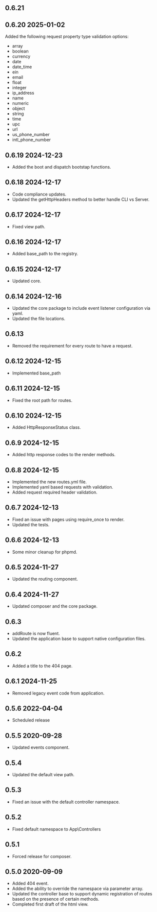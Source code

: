 ## 0.6.21

## 0.6.20 2025-01-02
Added the following request property type validation options:
* array
* boolean
* currency
* date
* date_time
* ein
* email
* float
* integer
* ip_address
* name
* numeric
* object
* string
* time
* upc
* url
* us_phone_number
* intl_phone_number

## 0.6.19 2024-12-23
* Added the boot and dispatch bootstap functions.

## 0.6.18 2024-12-17
* Code compliance updates.
* Updated the getHttpHeaders method to better handle CLI vs Server.

## 0.6.17 2024-12-17
* Fixed view path.

## 0.6.16 2024-12-17
* Added base_path to the registry.

## 0.6.15 2024-12-17
* Updated core.

## 0.6.14 2024-12-16
* Updated the core package to include event listener configuration via yaml.
* Updated the file locations.

## 0.6.13
* Removed the requirement for every route to have a request.

## 0.6.12 2024-12-15
* Implemented base_path

## 0.6.11 2024-12-15
* Fixed the root path for routes.

## 0.6.10 2024-12-15
* Added HttpResponseStatus class.

## 0.6.9 2024-12-15
* Added http response codes to the render methods.

## 0.6.8 2024-12-15
* Implemented the new routes.yml file.
* Implemented yaml based requests with validation.
* Added request required header validation.

## 0.6.7 2024-12-13
* Fixed an issue with pages using require_once to render.
* Updated the tests.

## 0.6.6 2024-12-13
* Some minor cleanup for phpmd.

## 0.6.5 2024-11-27
* Updated the routing component.

## 0.6.4 2024-11-27
* Updated composer and the core package.

## 0.6.3
* addRoute is now fluent.
* Updated the application base to support native configuration files.

## 0.6.2
* Added a title to the 404 page.

## 0.6.1 2024-11-25
* Removed legacy event code from application.

## 0.5.6 2022-04-04
* Scheduled release

## 0.5.5 2020-09-28
* Updated events component.

## 0.5.4
* Updated the default view path.

## 0.5.3
* Fixed an issue with the default controller namespace.

## 0.5.2
* Fixed default namespace to App\Controllers

## 0.5.1 
* Forced release for composer.

## 0.5.0 2020-09-09
* Added 404 event.
* Added the ability to override the namespace via parameter array.
* Updated the controller base to support dynamic registration of routes based on the presence of certain methods.
* Completed first draft of the html view.
